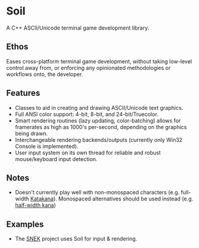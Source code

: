 # Soil
A C++ ASCII/Unicode terminal game development library.

## Ethos
Eases cross-platform terminal game development, without taking low-level control away from, or enforcing any opinionated methodologies or workflows onto, the developer.

## Features
- Classes to aid in creating and drawing ASCII/Unicode text graphics.
- Full ANSI color support: 4-bit, 8-bit, and 24-bit/Truecolor.
- Smart rendering routines (lazy updating, color-batching) allows for framerates as high as 1000's per-second, depending on the graphics being drawn.
- Interchangeable rendering backends/outputs (currently only Win32 Console is implemented).
- User input system on its own thread for reliable and robust mouse/keyboard input detection.

## Notes
- Doesn't currently play well with non-monospaced characters (e.g. full-width [Katakana](https://en.wikipedia.org/wiki/Katakana)). Monospaced alternatives should be used instead (e.g. [half-width kana](https://en.wikipedia.org/wiki/Half-width_kana))

## Examples
- The [SNEK](https://github.com/M-O-Marmalade/SNEK) project uses Soil for input & rendering.
